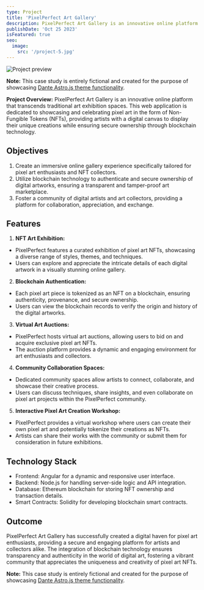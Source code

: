 ```yaml
---
type: Project
title: 'PixelPerfect Art Gallery'
description: PixelPerfect Art Gallery is an innovative online platform that transcends traditional art exhibition spaces.
publishDate: 'Oct 25 2023'
isFeatured: true
seo:
  image:
    src: '/project-5.jpg'
---
```


![Project preview](/project-5.jpg)

**Note:** This case study is entirely fictional and created for the purpose of showcasing [Dante Astro.js theme functionality](https://justgoodui.com/astro-themes/dante/).

**Project Overview:**
PixelPerfect Art Gallery is an innovative online platform that transcends traditional art exhibition spaces. This web application is dedicated to showcasing and celebrating pixel art in the form of Non-Fungible Tokens (NFTs), providing artists with a digital canvas to display their unique creations while ensuring secure ownership through blockchain technology.

## Objectives

1. Create an immersive online gallery experience specifically tailored for pixel art enthusiasts and NFT collectors.
2. Utilize blockchain technology to authenticate and secure ownership of digital artworks, ensuring a transparent and tamper-proof art marketplace.
3. Foster a community of digital artists and art collectors, providing a platform for collaboration, appreciation, and exchange.

## Features

1. **NFT Art Exhibition:**

- PixelPerfect features a curated exhibition of pixel art NFTs, showcasing a diverse range of styles, themes, and techniques.
- Users can explore and appreciate the intricate details of each digital artwork in a visually stunning online gallery.

2. **Blockchain Authentication:**

- Each pixel art piece is tokenized as an NFT on a blockchain, ensuring authenticity, provenance, and secure ownership.
- Users can view the blockchain records to verify the origin and history of the digital artworks.

3. **Virtual Art Auctions:**

- PixelPerfect hosts virtual art auctions, allowing users to bid on and acquire exclusive pixel art NFTs.
- The auction platform provides a dynamic and engaging environment for art enthusiasts and collectors.

4. **Community Collaboration Spaces:**

- Dedicated community spaces allow artists to connect, collaborate, and showcase their creative process.
- Users can discuss techniques, share insights, and even collaborate on pixel art projects within the PixelPerfect community.

5. **Interactive Pixel Art Creation Workshop:**

- PixelPerfect provides a virtual workshop where users can create their own pixel art and potentially tokenize their creations as NFTs.
- Artists can share their works with the community or submit them for consideration in future exhibitions.

## Technology Stack

- Frontend: Angular for a dynamic and responsive user interface.
- Backend: Node.js for handling server-side logic and API integration.
- Database: Ethereum blockchain for storing NFT ownership and transaction details.
- Smart Contracts: Solidity for developing blockchain smart contracts.

## Outcome

PixelPerfect Art Gallery has successfully created a digital haven for pixel art enthusiasts, providing a secure and engaging platform for artists and collectors alike. The integration of blockchain technology ensures transparency and authenticity in the world of digital art, fostering a vibrant community that appreciates the uniqueness and creativity of pixel art NFTs.

**Note:** This case study is entirely fictional and created for the purpose of showcasing [Dante Astro.js theme functionality](https://justgoodui.com/astro-themes/dante/).
